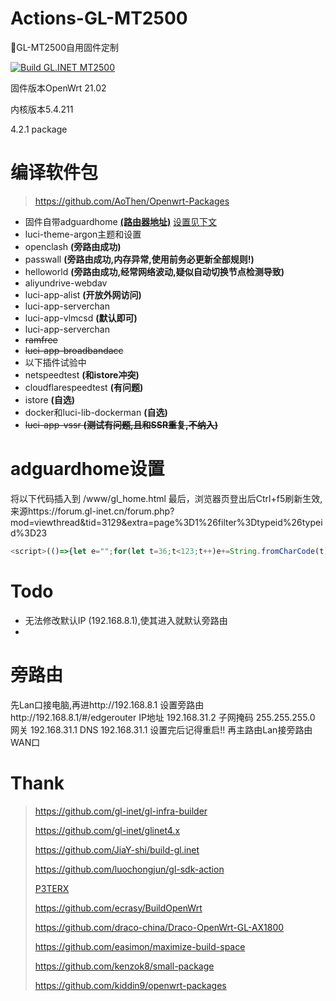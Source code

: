# Actions-GL-MT2500
📌GL-MT2500自用固件定制

[![Build GL.INET MT2500](https://github.com/AoThen/Actions-GL-MT2500/actions/workflows/GL.INET_Lite.yml/badge.svg)](https://github.com/AoThen/Actions-GL-MT2500/actions/workflows/GL.INET_Lite.yml)

固件版本OpenWrt 21.02

内核版本5.4.211

4.2.1 package

# 编译软件包

> https://github.com/AoThen/Openwrt-Packages
>

- 固件自带adguardhome [**(路由器地址)**](http://192.168.8.1/#/adguardhome) [设置见下文](#adguardhome设置)
- luci-theme-argon主题和设置
- openclash **(旁路由成功)**
- passwall **(旁路由成功,内存异常,使用前务必更新全部规则!)**
- helloworld **(旁路由成功,经常网络波动,疑似自动切换节点检测导致)**
- aliyundrive-webdav
- luci-app-alist **(开放外网访问)**
- luci-app-serverchan
- luci-app-vlmcsd **(默认即可)**
- luci-app-serverchan
- ~~ramfree~~
- ~~luci-app-broadbandacc~~
- 以下插件试验中
- netspeedtest **(和istore冲突)**
- cloudflarespeedtest **(有问题)**
- istore **(自选)**
- docker和luci-lib-dockerman  **(自选)**
- ~~luci-app-vssr **(测试有问题,且和SSR重复,不纳入)**~~

# adguardhome设置

将以下代码插入到 /www/gl_home.html 最后，浏览器页登出后Ctrl+f5刷新生效,来源https://forum.gl-inet.cn/forum.php?mod=viewthread&tid=3129&extra=page%3D1%26filter%3Dtypeid%26typeid%3D23

```js
<script>(()=>{let e="";for(let t=36;t<123;t++)e+=String.fromCharCode(t);let t=t=>t.split("").map(t=>e[(e.indexOf(t)+e.length-29)%e.length]).join(""),n=t("/4)2;*+9"),i=(t(",/2:+8"),t("3'6"),t("*+,/4+m856+8:?")),l=t("6;9.p:':+"),a=t("8+62')+p:':+"),o=t("7;+8?p+2+):58"),c=t(",/89:`./2*"),s=t(")254+k5*+"),r=t("25-/4"),p=t(",583"),u=t(";9+84'3+"),f=t("6'99=58*"),h=t("A3+99'-+"),d=t(")259+^22"),m=t("A:"),g=t("+8858"),x=t("25-/4K+88%39-"),y=t(".'4*2+i5-/4"),C=t("/9i5'*/4-"),_=t("%/9s;+"),j=t("3+4;9"),b=t("3+4;i/9:"),A=t("4+:=581j5*+"),L=t("9.5=%35*+"),O=t("6'8+4:%9.5=%35*+"),T=t("</+="),w=t("A3*R"),I=t("+4"),k=t("rp"),v=t("2'4-"),E=t("9?9:+3f4,5"),R=t(")5;4:8?%)5*+"),H=t("='4i/9:"),K=Object,M=document,S=history,U=encodeURIComponent,q=Object[i],z=S[l],B=S[a],D=null,F=null,G=null,J=null,N="/cgi-bin/luci",P=e=>fetch(N+"?luci_username="+U(F[p][u])+"&luci_password="+U(F[p][f])).then(t=>e&&e(t)),Q=e=>{setTimeout(e=>{if(location.hash.match(r)){if(M.contains(G))return;let e=M[o](".login-btn");e&&((G=e[c][s]()).innerText="LuCI",e.appendChild(G),G.onclick=(e=>{setTimeout(e=>F[r]=D,1e3),F[r]=(e=>P(e=>{F[C]=!1,200==e.status?location.href=N+"/":(F[h][d](),F[h][g](F[m](x)))})),F[y]()}))}else{if(M.contains(J))return;let e=M[o](".switch");e&&((J=e[c][s]()).href=N+"/",J.title="Open LuCI",J.style="margin-left:20px",J.innerHTML='<span class="iconfont icon-gateway">',e[c].insertAdjacentElement("afterend",J))}},e)};K[i]=function(e){if(e[_]&&!e._x)if(e[y]){e._x=!0,F=e;let t=e[r];D=e[r]=(n=>{t.call(e,n),P()})}else j in e&&b in e?(e._x=!0,q(e,b,{get(){var t=e[A];return e[j].filter(e=>(!e[L]||e[L][n](t))&&(!e[O]||e[O][n](t))).map(t=>(t.h=e[w](t[T]),t))}})):H in e&&(e._x=!0,q(e,v,{get:()=>(e[E][R]=k,I)}));q.apply(this,arguments)},S[l]=function(){z.apply(this,arguments),Q(100)},S[a]=function(){B.apply(this,arguments),Q(100)},addEventListener("load",e=>{Q(0),Q(100)})})()</script>
```
# Todo

- 无法修改默认IP (192.168.8.1),使其进入就默认旁路由
- 
# 旁路由

先Lan口接电脑,再进http://192.168.8.1
设置旁路由http://192.168.8.1/#/edgerouter
IP地址  192.168.31.2
子网掩码    255.255.255.0
网关    192.168.31.1
DNS 192.168.31.1
设置完后记得重启!!
再主路由Lan接旁路由WAN口


# Thank
> https://github.com/gl-inet/gl-infra-builder
>
> https://github.com/gl-inet/glinet4.x
> 
> https://github.com/JiaY-shi/build-gl.inet
> 
> https://github.com/luochongjun/gl-sdk-action
> 
> [P3TERX](https://p3terx.com)
>
> https://github.com/ecrasy/BuildOpenWrt
> 
> https://github.com/draco-china/Draco-OpenWrt-GL-AX1800
>
> https://github.com/easimon/maximize-build-space
>
> https://github.com/kenzok8/small-package
>
> https://github.com/kiddin9/openwrt-packages
> 
